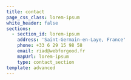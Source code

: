 ```yaml
---
title: contact
page_css_class: lorem-ipsum
white_header: false
sections:
  - section_id: lorem-ipsum
    address: 'Saint-Germain-en-Laye, France'
    phone: +33 6 29 15 98 58
    email: riad@webforgood.fr
    mapUrl: lorem-ipsum
    type: contact_section
template: advanced
---
```

